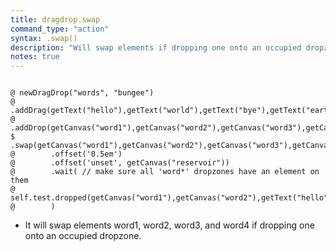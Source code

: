 ```yaml
---
title: dragdrop.swap
command_type: "action"
syntax: .swap()
description: "Will swap elements if dropping one onto an occupied dropzone."
notes: true
---
```


<!--more-->

<pre><code class="language-diff-javascript diff-highlight try-true">
@ newDragDrop("words", "bungee")
@        .addDrag(getText("hello"),getText("world"),getText("bye"),getText("earth"))
@        .addDrop(getCanvas("word1"),getCanvas("word2"),getCanvas("word3"),getCanvas("word4"),getCanvas("reservoir"))
$        .swap(getCanvas("word1"),getCanvas("word2"),getCanvas("word3"),getCanvas("word4"))
@        .offset('0.5em')
@        .offset('unset', getCanvas("reservoir"))
@        .wait( // make sure all 'word*' dropzones have an element on them
@            self.test.dropped(getCanvas("word1"),getCanvas("word2"),getText("hello"),getCanvas("word4"))
@        )
</code></pre>

+ It will swap elements word1, word2, word3, and word4 if dropping one onto an occupied dropzone.
